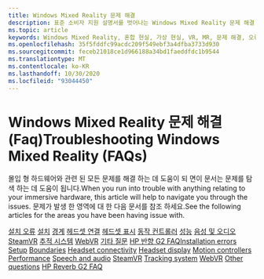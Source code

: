 ```yaml
---
title: Windows Mixed Reality 문제 해결
description: 표준 소비자 지원 설명서를 벗어나는 Windows Mixed Reality 문제 해결.
ms.topic: article
keywords: Windows Mixed Reality, 혼합 현실, 가상 현실, VR, MR, 문제 해결, 오류, 도움말, 지원
ms.openlocfilehash: 35f5fddfc99acdc209f549ebf3a4dfba3733d930
ms.sourcegitcommit: feceb21018ce1d966188a34bd1faeddfdc1b9544
ms.translationtype: MT
ms.contentlocale: ko-KR
ms.lasthandoff: 10/30/2020
ms.locfileid: "93044450"
---
```

# <a name="troubleshooting-windows-mixed-reality-faqs"></a><span data-ttu-id="d05c7-104">Windows Mixed Reality 문제 해결 (Faq)</span><span class="sxs-lookup"><span data-stu-id="d05c7-104">Troubleshooting Windows Mixed Reality (FAQs)</span></span>

<span data-ttu-id="d05c7-105">몰입 형 하드웨어와 관련 된 모든 문제를 해결 하는 데 도움이 되 면이 문서는 문제를 탐색 하는 데 도움이 됩니다.</span><span class="sxs-lookup"><span data-stu-id="d05c7-105">When you run into trouble with anything relating to your immersive hardware, this article will help to navigate you through the issues.</span></span>
<span data-ttu-id="d05c7-106">문제가 발생 한 영역에 대 한 다음 문서를 참조 하세요.</span><span class="sxs-lookup"><span data-stu-id="d05c7-106">See the following articles for the areas you have been having issue with.</span></span>

<span data-ttu-id="d05c7-107">[설치 오류](installation_errors.md) 
 [설치](set-up-questions.md) 
 [경계](boundary-questions.md) 
 [헤드셋 연결](headset-connectivity.md) 
 [헤드셋 표시](headset-display.md) 
 [동작 컨트롤러](motion-controller-problems.md) 
 [성능](performance-questions.md) 
 [음성 및 오디오](speech-and-audio.md) 
 [SteamVR](steamvr-questions.md) 
 [추적 시스템](tracking.md) 
 [WebVR](webvr-questions.md) 
 [기타 질문](other-questions.md) 
 [HP 반향 G2 FAQ](reverbG2-faq.md)</span><span class="sxs-lookup"><span data-stu-id="d05c7-107">[Installation errors](installation_errors.md)
[Setup](set-up-questions.md)
[Boundaries](boundary-questions.md)
[Headset connectivity](headset-connectivity.md)
[Headset display](headset-display.md)
[Motion controllers](motion-controller-problems.md)
[Performance](performance-questions.md)
[Speech and audio](speech-and-audio.md)
[SteamVR](steamvr-questions.md)
[Tracking system](tracking.md)
[WebVR](webvr-questions.md)
[Other questions](other-questions.md)
[HP Reverb G2 FAQ](reverbG2-faq.md)</span></span>